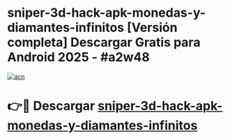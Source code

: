# sniper-3d-hack-apk-monedas-y-diamantes-infinitos  [Versión completa] Descargar Gratis para Android 2025 - #a2w48

[![acn](https://github.com/user-attachments/assets/0f9c940e-d8b0-45ae-aac7-cd30a18b3e1c)](https://apps.freeplayer.one?title=sniper-3d-hack-apk-monedas-y-diamantes-infinitos&ref=9F)

# 👉🔴 Descargar [sniper-3d-hack-apk-monedas-y-diamantes-infinitos](https://apps.freeplayer.one?title=sniper-3d-hack-apk-monedas-y-diamantes-infinitos&ref=9F)